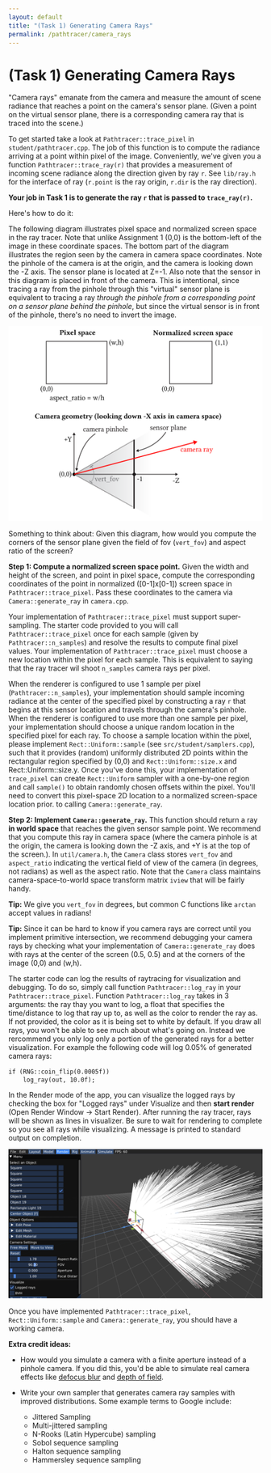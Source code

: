 ```yaml
---
layout: default
title: "(Task 1) Generating Camera Rays"
permalink: /pathtracer/camera_rays
---
```


# (Task 1) Generating Camera Rays

"Camera rays" emanate from the camera and measure the amount of scene radiance that reaches a point on the camera's sensor plane. (Given a point on the virtual sensor plane, there is a corresponding camera ray that is traced into the scene.)

To get started take a look at `Pathtracer::trace_pixel` in `student/pathtracer.cpp`. The job of this function is to compute the radiance arriving at a point within pixel of the image. Conveniently, we've given you a function `Pathtracer::trace_ray(r)` that provides a measurement of incoming scene radiance along the direction given by ray `r`. See `lib/ray.h` for the interface of ray (`r.point` is the ray origin, `r.dir` is the ray direction).  

__Your job in Task 1 is to generate the ray `r` that is passed to `trace_ray(r)`.__

Here's how to do it:

The following diagram illustrates pixel space and normalized screen space in the ray tracer. Note that unlike Assignment 1 (0,0) is the bottom-left of the image in these coordinate spaces. The bottom part of the diagram illustrates the region seen by the camera in camera space coordinates. Note the pinhole of the camera is at the origin, and the camera is looking down the -Z axis. The sensor plane is located at Z=-1.  Also note that the sensor in this diagram is placed in front of the camera. This is intentional, since tracing a ray from the pinhole through this "virtual" sensor plane is equivalent to tracing a ray _through the pinhole from a corresponding point on a sensor plane behind the pinhole_, but since the virtual sensor is in front of the pinhole, there's no need to invert the image.  

![camera_rays](camera_rays.png)

Something to think about: Given this diagram, how would you compute the corners of the sensor plane given the field of fov (`vert_fov`) and aspect ratio of the screen? 

**Step 1: Compute a normalized screen space point.** Given the width and height of the screen, and point in pixel space, compute the corresponding coordinates of the point in normalized ([0-1]x[0-1]) screen space in `Pathtracer::trace_pixel`. Pass these coordinates to the camera via `Camera::generate_ray` in `camera.cpp`.

Your implementation of `Pathtracer::trace_pixel` must support super-sampling. The starter code provided to you will call `Pathtracer::trace_pixel` once for each sample (given by `Pathtracer::n_samples`) and resolve the results to compute final pixel values. Your implementation of `Pathtracer::trace_pixel` must choose a new location within the pixel for each sample. This is equivalent to saying that the ray tracer wil shoot `n_samples` camera rays per pixel.

When the renderer is configured to use 1 sample per pixel (`Pathtracer::n_samples`), your implementation should sample incoming radiance at the center of the specified pixel by constructing a ray `r` that begins at this sensor location and travels through the camera's pinhole. When the renderer is configured to use more than one sample per pixel, your implementation should choose a unique random location in the specified pixel for each ray. To choose a sample location within the pixel, please implement `Rect::Uniform::sample` (see `src/student/samplers.cpp`), such that it provides (random) uniformly distributed 2D points within the rectangular region specified by (0,0) and `Rect::Uniform::size.x` and Rect::Uniform::size.y. Once you've done this, your implementation of `trace_pixel` can create `Rect::Uniform` sampler with a one-by-one region and call `sample()` to obtain randomly chosen offsets within the pixel.  You'll need to convert this pixel-space 2D location to a normalized screen-space location prior. to calling `Camera::generate_ray`.

**Step 2: Implement `Camera::generate_ray`.** This function should return a ray **in world space** that reaches the given sensor sample point. We recommend that you compute this ray in camera space (where the camera pinhole is at the origin, the camera is looking down the -Z axis, and +Y is at the top of the screen.). In `util/camera.h`, the `Camera` class stores `vert_fov` and `aspect_ratio` indicating the vertical field of view of the camera (in degrees, not radians) as well as the aspect ratio. Note that the `Camera` class maintains camera-space-to-world space transform matrix `iview` that will be fairly handy. 

**Tip:** We give you `vert_fov` in degrees, but common C functions like `arctan` accept values in radians! 

**Tip:** Since it can be hard to know if you camera rays are correct until you implement primitive intersection, we recommend debugging your camera rays by checking what your implementation of `Camera::generate_ray` does with rays at the center of the screen (0.5, 0.5) and at the corners of the image (0,0) and (w,h).

The starter code can log the results of raytracing for visualization and debugging. To do so, simply call function `Pathtracer::log_ray` in your `Pathtracer::trace_pixel`. Function `Pathtracer::log_ray` takes in 3 arguments: the ray thay you want to log, a float that specifies the time/distance to log that ray up to, as well as the color to render the ray as. If not provided, the color as it is being set to white by default. If you draw all rays, you won't be able to see much about what's going on. Instead we rercommend you only log only a portion of the generated rays for a better visualization. For example the following code will log 0.05% of generated camera rays:

    if (RNG::coin_flip(0.0005f))
        log_ray(out, 10.0f);

In the Render mode of the app, you can visualize the logged rays by checking the box for "Logged rays" under Visualize and then **start render** (Open Render Window -> Start Render). After running the ray tracer, rays will be shown as lines in visualizer. Be sure to wait for rendering to complete so you see all rays while visualizing. A message is printed to standard output on completion. 

![logged_rays](new_results/logged_rays.png)

Once you have implemented `Pathtracer::trace_pixel`, `Rect::Uniform::sample` and `Camera::generate_ray`, you should have a working camera.



**Extra credit ideas:**

* How would you simulate a camera with a finite aperture instead of a pinhole camera.  If you did this, you'd be able to simulate real camera effects like [defocus blur](https://gfxcourses.stanford.edu/cs348k/spring22/lecture/camerapipeline3/slide_39) and [depth of field](https://gfxcourses.stanford.edu/cs348k/spring22/lecture/camerapipeline3/slide_40).

* Write your own sampler that generates camera ray samples with improved distributions. Some example terms to Google include:
  * Jittered Sampling
  * Multi-jittered sampling
  * N-Rooks (Latin Hypercube) sampling
  * Sobol sequence sampling
  * Halton sequence sampling
  * Hammersley sequence sampling
